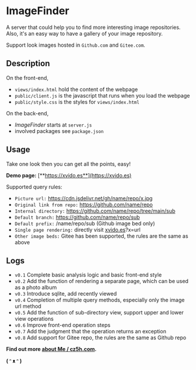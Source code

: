 # ImageFinder

A server that could help you to find more interesting image repositories. Also, it's an easy way to have a gallery of your image repository.

Support look images hosted in `Github.com` and `Gitee.com`.

## Description 

On the front-end,

- `views/index.html` hold the content of the webpage
- `public/client.js` is the javascript that runs when you load the webpage
- `public/style.css` is the styles for `views/index.html`

On the back-end,

- *ImageFinder* starts at `server.js`
- involved packages see `package.json`

## Usage

Take one look then you can get all the points, easy!

**Demo page:** [**https://xvido.es**](https://xvido.es) 

Supported query rules:

- `Picture url:` https://cdn.jsdelivr.net/gh/name/repo/x.jpg
- `Original link from repo:` https://github.com/name/repo
- `Internal directory:` https://github.com/name/repo/tree/main/sub
- `Default branch:` https://github.com/name/repo/sub
- `Default prefix:` /name/repo/sub (Github image bed only)
- `Single page rendering:` directly visit [xvido.es](https://xvido.es)?x=url
- `Other image beds:` Gitee has been supported, the rules are the same as above

## Logs

- `v0.1` Complete basic analysis logic and basic front-end style 
- `v0.2` Add the function of rendering a separate page, which can be used as a photo album 
- `v0.3` Introduce sqlite, add recently viewed 
- `v0.4` Completion of multiple query methods, especially only the image url method 
- `v0.5` Add the function of sub-directory view, support upper and lower view operations 
- `v0.6` Improve front-end operation steps 
- `v0.7` Add the judgment that the operation returns an exception 
- `v0.8` Add support for Gitee repo, the rules are the same as Github repo


**Find out more [about Me / cz5h.com](https://www.cz5h.com).**

**( ᵔ ᴥ ᵔ )**